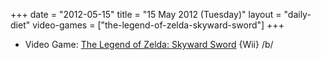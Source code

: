 +++
date = "2012-05-15"
title = "15 May 2012 (Tuesday)"
layout = "daily-diet"
video-games = ["the-legend-of-zelda-skyward-sword"]
+++


* Video Game: [The Legend of Zelda: Skyward Sword](/video-games/the-legend-of-zelda-skyward-sword) {Wii} /b/